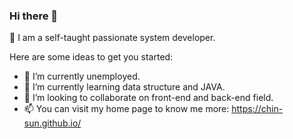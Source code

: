 ### Hi there 👋 
:sparkling_heart: I am a self-taught passionate system developer. 


Here are some ideas to get you started:

- 🔭 I’m currently unemployed.
- 🌱 I’m currently learning data structure and JAVA.
- 👯 I’m looking to collaborate on front-end and back-end field.
- 📫 You can visit my home page to know me more: https://chin-sun.github.io/
<!---
- 🤔 I’m looking for help with ...
- 💬 Ask me about ...

- 😄 Pronouns: ...
- ⚡ Fun fact: ...
-->
